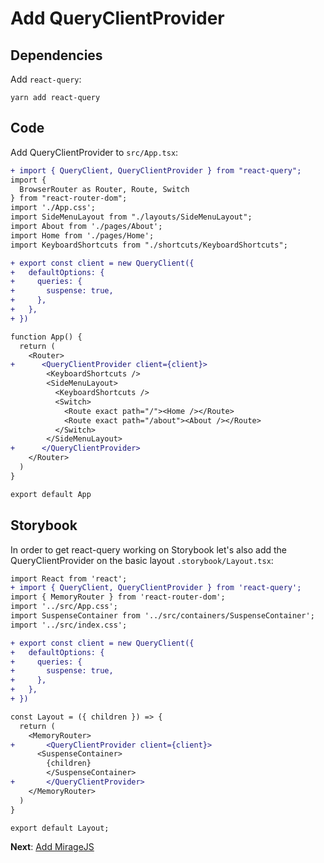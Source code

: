 # Add QueryClientProvider

## Dependencies

Add `react-query`:

```tsx
yarn add react-query
```

## Code

Add QueryClientProvider to `src/App.tsx`:

```diff
+ import { QueryClient, QueryClientProvider } from "react-query";
import {
  BrowserRouter as Router, Route, Switch
} from "react-router-dom";
import './App.css';
import SideMenuLayout from "./layouts/SideMenuLayout";
import About from './pages/About';
import Home from './pages/Home';
import KeyboardShortcuts from "./shortcuts/KeyboardShortcuts";

+ export const client = new QueryClient({
+   defaultOptions: {
+     queries: {
+       suspense: true,
+     },
+   },
+ })

function App() {
  return (
    <Router>
+      <QueryClientProvider client={client}>
        <KeyboardShortcuts />
        <SideMenuLayout>
          <KeyboardShortcuts />
          <Switch>
            <Route exact path="/"><Home /></Route>
            <Route exact path="/about"><About /></Route>
          </Switch>
        </SideMenuLayout>
+      </QueryClientProvider>
    </Router>
  )
}

export default App
```

## Storybook

In order to get react-query working on Storybook let's also add the QueryClientProvider on the basic layout `.storybook/Layout.tsx`:

```diff
import React from 'react';
+ import { QueryClient, QueryClientProvider } from 'react-query';
import { MemoryRouter } from 'react-router-dom';
import '../src/App.css';
import SuspenseContainer from '../src/containers/SuspenseContainer';
import '../src/index.css';

+ export const client = new QueryClient({
+   defaultOptions: {
+     queries: {
+       suspense: true,
+     },
+   },
+ })

const Layout = ({ children }) => {
  return (
    <MemoryRouter>
+       <QueryClientProvider client={client}>
      <SuspenseContainer>
        {children}
        </SuspenseContainer>
+       </QueryClientProvider>
    </MemoryRouter>
  )
}

export default Layout;
```

**Next**: [Add MirageJS](3.add-miragejs.md)
